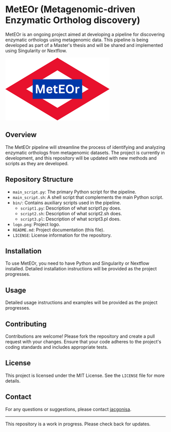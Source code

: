 # MetEOr (Metagenomic-driven Enzymatic Ortholog discovery)

MetEOr is an ongoing project aimed at developing a pipeline for discovering enzymatic orthologs using metagenomic data. This pipeline is being developed as part of a Master's thesis and will be shared and implemented using Singularity or Nextflow.

![](MetEOr_logo.png)

## Overview

The MetEOr pipeline will streamline the process of identifying and analyzing enzymatic orthologs from metagenomic datasets. The project is currently in development, and this repository will be updated with new methods and scripts as they are developed.


## Repository Structure

- `main_script.py`: The primary Python script for the pipeline.
- `main_script.sh`: A shell script that complements the main Python script.
- `bin/`: Contains auxiliary scripts used in the pipeline.
  - `script1.py`: Description of what script1.py does.
  - `script2.sh`: Description of what script2.sh does.
  - `script3.pl`: Description of what script3.pl does.
- `logo.png`: Project logo.
- `README.md`: Project documentation (this file).
- `LICENSE`: License information for the repository.

## Installation

To use MetEOr, you need to have Python and Singularity or Nextflow installed. Detailed installation instructions will be provided as the project progresses.

## Usage

Detailed usage instructions and examples will be provided as the project progresses.

## Contributing

Contributions are welcome! Please fork the repository and create a pull request with your changes. Ensure that your code adheres to the project's coding standards and includes appropriate tests.

## License

This project is licensed under the MIT License. See the `LICENSE` file for more details.

## Contact

For any questions or suggestions, please contact [jacgonisa](https://github.com/jacgonisa).

---

This repository is a work in progress. Please check back for updates.
